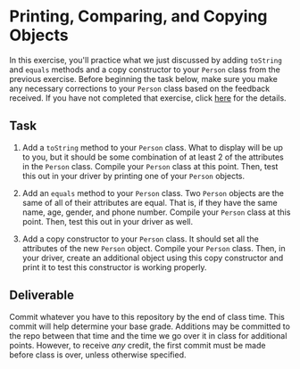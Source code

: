 # Printing, Comparing, and Copying Objects

In this exercise, you'll practice what we just discussed by adding `toString` and `equals` methods and a copy constructor to your `Person` class from the previous exercise. Before beginning the task below, make sure you make any necessary corrections to your `Person` class based on the feedback received. If you have not completed that exercise, click [here](person.md) for the details.

## Task

1. Add a `toString` method to your `Person` class. What to display will be up to you, but it should be some combination of at least 2 of the attributes in the `Person` class. Compile your `Person` class at this point. Then, test this out in your driver by printing one of your `Person` objects.

2. Add an `equals` method to your `Person` class. Two `Person` objects are the same of all of their attributes are equal. That is, if they have the same name, age, gender, and phone number. Compile your `Person` class at this point. Then, test this out in your driver as well.

3. Add a copy constructor to your `Person` class. It should set all the attributes of the new `Person` object. Compile your `Person` class. Then, in your driver, create an additional object using this copy constructor and print it to test this constructor is working properly.

## Deliverable

Commit whatever you have to this repository by the end of class time.
This commit will help determine your base grade. Additions may be committed to the repo between that time and the time we go over it in class for additional points. However, to receive _any_ credit, the first commit must be made before class is over, unless otherwise specified.
